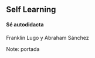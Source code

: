 ## Self Learning

<h4 class="subtitulo">Sé autodidacta</h4>

<span class="ponentes">Franklin Lugo y Abraham Sánchez<span>

Note: portada